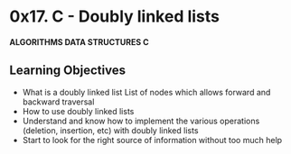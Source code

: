 # 0x17. C - Doubly linked lists
#### ALGORITHMS DATA STRUCTURES C

## Learning Objectives
- What is a doubly linked list
List of nodes which allows forward and backward traversal
- How to use doubly linked lists
- Understand and know how to implement the various operations (deletion, insertion, etc) with doubly linked lists
- Start to look for the right source of information without too much help
